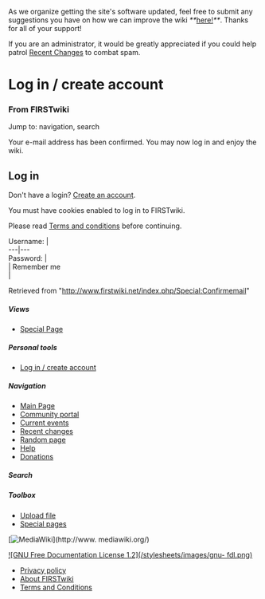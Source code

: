 As we organize getting the site's software updated, feel free to submit any
suggestions you have on how we can improve the wiki
_**_[here!](/index.php/User:Hallry/Suggestions "User:Hallry/Suggestions"
)_**_. Thanks for all of your support!

If you are an administrator, it would be greatly appreciated if you could help
patrol [Recent Changes](/index.php/Special:Recentchanges
"Special:Recentchanges" ) to combat spam.

# Log in / create account

### From FIRSTwiki

Jump to: navigation, search

Your e-mail address has been confirmed. You may now log in and enjoy the wiki.

## Log in

Don't have a login? [Create an
account](/index.php?title=Special:Userlogin&type=signup).

You must have cookies enabled to log in to FIRSTwiki.

Please read [Terms and conditions](/index.php/FIRSTwiki:Terms_and_conditions
"FIRSTwiki:Terms and conditions" ) before continuing.

Username: |  
---|---  
Password: |  
|  Remember me  
|  
  


Retrieved from "<http://www.firstwiki.net/index.php/Special:Confirmemail>"

##### Views

  * [Special Page](/index.php/Special:Confirmemail/20d0ebf5a57932683b3fab8da8159503)

##### Personal tools

  * [Log in / create account](/index.php?title=Special:Userlogin&returnto=Special:Confirmemail)

[](/index.php/Main_Page "Main Page" )

##### Navigation

  * [Main Page](/index.php/Main_Page)
  * [Community portal](/index.php/FIRSTwiki:Community_portal)
  * [Current events](/index.php/Current_events)
  * [Recent changes](/index.php/Special:Recentchanges)
  * [Random page](/index.php/Special:Random)
  * [Help](/index.php/FIRSTwiki:Help)
  * [Donations](/index.php/FIRSTwiki:Site_support)

##### Search



##### Toolbox

  * [Upload file](/index.php/Special:Upload)
  * [Special pages](/index.php/Special:Specialpages)

[![MediaWiki](/skins/common/images/poweredby_mediawiki_88x31.png)](http://www.
mediawiki.org/)

[![GNU Free Documentation License 1.2](/stylesheets/images/gnu-
fdl.png)](http://www.gnu.org/copyleft/fdl.html)

  * [Privacy policy](/index.php/FIRSTwiki:Privacy_policy "FIRSTwiki:Privacy policy" )
  * [About FIRSTwiki](/index.php/FIRSTwiki:About "FIRSTwiki:About" )
  * [Terms and Conditions](/index.php/FIRSTwiki:Terms_and_conditions "FIRSTwiki:Terms and conditions" )

